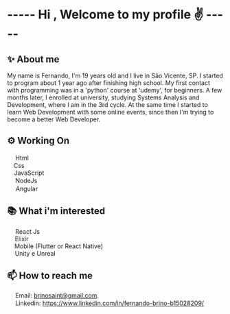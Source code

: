 <h1> ----- Hi , Welcome to my profile ✌ ----- </h1>

<h2> ✨ About me </h2>

My name is Fernando, I'm 19 years old and I live in São Vicente, SP. I started to program about 1 year ago after finishing high school. 
My first contact with programming was in a 'python' course at 'udemy', for beginners. A few months later, I enrolled at university, studying Systems Analysis and Development, where I am in the 3rd cycle. At the same time I started to learn Web Development with some online events, since then I'm trying to become a better Web Developer.

<h2>⚙ Working On </h2>

<img src="https://upload.wikimedia.org/wikipedia/commons/thumb/6/61/HTML5_logo_and_wordmark.svg/1200px-HTML5_logo_and_wordmark.svg.png" width="15" height="15"></img> Html
<br>
<img src="https://upload.wikimedia.org/wikipedia/commons/thumb/3/3d/CSS.3.svg/730px-CSS.3.svg.png" width="11" height="15"></img> Css
<br>
<img src="https://upload.wikimedia.org/wikipedia/commons/thumb/9/99/Unofficial_JavaScript_logo_2.svg/1200px-Unofficial_JavaScript_logo_2.svg.png" width="12" height="12"></img> JavaScript <br>
<img src="https://cdn.iconscout.com/icon/free/png-256/node-js-1-1174935.png" width="15" height="15"></img> NodeJs <br>
<img src="https://upload.wikimedia.org/wikipedia/commons/thumb/c/cf/Angular_full_color_logo.svg/2048px-Angular_full_color_logo.svg.png" width="16" height="16"></img> Angular

<h2> 📚 What i'm interested </h2>

<img src="https://appmasters.io/static/react-47ce6e77f039020ee2e76a10c1e988e9.png" width="15" height="15"></img> React Js
<br>
<img src="https://img1.gratispng.com/20180920/fbu/kisspng-elixir-functional-programming-programming-language-vanc-5ba3e361776458.054704901537467233489.jpg" width="14" height="14"></img> Elixir
<br>
<img src="https://cdn-images-1.medium.com/max/1200/1*5-aoK8IBmXve5whBQM90GA.png" width="13" height="13"></img> Mobile (Flutter or React Native)
<br>
<img src="https://encrypted-tbn0.gstatic.com/images?q=tbn:ANd9GcQ2JC9KDh-UVAiFfDJ7ogzPMQqM24L3rPaVeIk12oxOisxnJ99hOI7hh_Wehb0Bbcx5oDY&usqp=CAU" width="14" height="14"></img> Unity e Unreal

<h2>📫 How to reach me </h2>
 
<img src="https://upload.wikimedia.org/wikipedia/commons/thumb/7/7e/Gmail_icon_%282020%29.svg/1200px-Gmail_icon_%282020%29.svg.png" width="15" height="10"></img> Email: brinosaint@gmail.com.
<br>
<img src="https://99prod.s3.amazonaws.com/uploads/image/file/549999/linkedin-logo-3.png" width="15" height="15"></img> Linkedin: https://www.linkedin.com/in/fernando-brino-b15028209/ 



